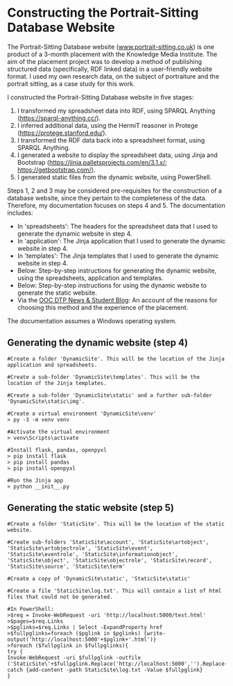 # Constructing the Portrait-Sitting Database Website 

The Portrait-Sitting Database website (www.portrait-sitting.co.uk) is one product of a 3-month placement with the Knowledge Media Institute. The aim of the placement project was to develop a method of publishing structured data (specifically, RDF linked data) in a user-friendly website format. I used my own research data, on the subject of portraiture and the portrait sitting, as a case study for this work.

I constructed the Portrait-Sitting Database website in five stages:

1.	I transformed my spreadsheet data into RDF, using SPARQL Anything (https://sparql-anything.cc/).
2.	I inferred additional data, using the HermiT reasoner in Protege (https://protege.stanford.edu/).
3.	I transformed the RDF data back into a spreadsheet format, using SPARQL Anything.
4.	I generated a website to display the spreadsheet data, using Jinja and Bootstrap (https://jinja.palletsprojects.com/en/3.1.x/; https://getbootstrap.com/).
5.	I generated static files from the dynamic website, using PowerShell.

Steps 1, 2 and 3 may be considered pre-requisites for the construction of a database website, since they pertain to the completeness of the data. Therefore, my documentation focuses on steps 4 and 5. The documentation includes:

- In 'spreadsheets': The headers for the spreadsheet data that I used to generate the dynamic website in step 4.
- In 'application': The Jinja application that I used to generate the dynamic website in step 4.
- In 'templates': The Jinja templates that I used to generate the dynamic website in step 4.
- Below: Step-by-step instructions for generating the dynamic website, using the spreadsheets, application and templates.
- Below: Step-by-step instructions for using the dynamic website to generate the static website.
- Via the [OOC DTP News & Student Blog](https://www.oocdtp.ac.uk/article/placement-spotlight-knowledge-media-institute): An account of the reasons for choosing this method and the experience of the placement.

The documentation assumes a Windows operating system.

## Generating the dynamic website (step 4)

```
#Create a folder 'DynamicSite'. This will be the location of the Jinja application and spreadsheets.

#Create a sub-folder 'DynamicSite\templates'. This will be the location of the Jinja templates.

#Create a sub-folder 'DynamicSite\static' and a further sub-folder 'DynamicSite\static\img'.

#Create a virtual environment 'DynamicSite\venv'
> py -3 -m venv venv

#Activate the virtual environment
> venv\Scripts\activate

#Install flask, pandas, openpyxl
> pip install flask
> pip install pandas
> pip install openpyxl

#Run the Jinja app
> python __init__.py

```

## Generating the static website (step 5)

```
#Create a folder 'StaticSite'. This will be the location of the static website.

#Create sub-folders 'StaticSite\account', 'StaticSite\artobject', 'StaticSite\artobjectrole', 'StaticSite\event', 'StaticSite\eventrole', 'StaticSite\informationobject', 'StaticSite\object', 'StaticSite\objectrole', 'StaticSite\record', 'StaticSite\source', 'StaticSite\term'

#Create a copy of 'DynamicSite\static', 'StaticSite\static'

#Create a file 'StaticSite\log.txt'. This will contain a list of html files that could not be generated. 

#In PowerShell:
>$req = Invoke-WebRequest -uri 'http://localhost:5000/test.html'
>$pages=$req.Links
>$pglinks=$req.Links | Select -ExpandProperty href
>$fullpglinks=foreach ($pglink in $pglinks) {write-output('http://localhost:5000'+$pglink+'.html')}
>foreach ($fullpglink in $fullpglinks){
try {
Invoke-WebRequest -uri $fullpglink -outfile ('StaticSite\'+$fullpglink.Replace('http://localhost:5000','').Replace('/','\'))}
catch {add-content -path StaticSite\log.txt -Value $fullpglink}
}         

```